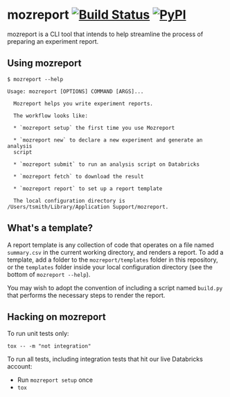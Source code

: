 # mozreport [![Build Status](https://travis-ci.org/mozilla/mozreport.svg?branch=master)](https://travis-ci.org/mozilla/mozreport) [![PyPI](https://img.shields.io/pypi/v/mozreport.svg)](https://pypi.org/project/mozreport/)

mozreport is a CLI tool that intends to help streamline
the process of preparing an experiment report.

## Using mozreport

```
$ mozreport --help

Usage: mozreport [OPTIONS] COMMAND [ARGS]...

  Mozreport helps you write experiment reports.

  The workflow looks like:

  * `mozreport setup` the first time you use Mozreport

  * `mozreport new` to declare a new experiment and generate an analysis
  script

  * `mozreport submit` to run an analysis script on Databricks

  * `mozreport fetch` to download the result

  * `mozreport report` to set up a report template

  The local configuration directory is /Users/tsmith/Library/Application Support/mozreport.
```

## What's a template?

A report template is any collection of code that operates on a file named `summary.csv`
in the current working directory,
and renders a report.
To add a template,
add a folder to the `mozreport/templates` folder in this repository,
or the `templates` folder inside your local configuration directory
(see the bottom of `mozreport --help`).

You may wish to adopt the convention of including a script named `build.py`
that performs the necessary steps to render the report.

## Hacking on mozreport

To run unit tests only:

`tox -- -m "not integration"`

To run all tests, including integration tests that hit our live Databricks account:

* Run `mozreport setup` once
* `tox`

